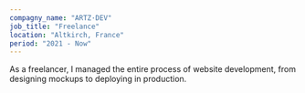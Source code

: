 ```yaml
---
compagny_name: "ARTZ·DEV"
job_title: "Freelance"
location: "Altkirch, France"
period: "2021 - Now"
---
```


As a freelancer, I managed the entire process of website development, from designing mockups to deploying in production.
